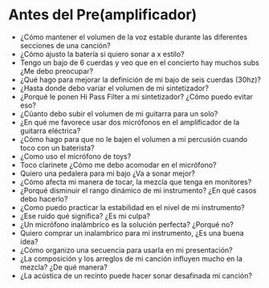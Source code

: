 # Antes del Pre(amplificador)

* ¿Cómo mantener el volumen de la voz estable durante las diferentes secciones de una canción?
* ¿Cómo ajusto la batería si quiero sonar a x estilo?
* Tengo un bajo de 6 cuerdas y veo que en el concierto hay muchos subs ¿Me debo preocupar?
* ¿Qué hago para mejorar la definición de mi bajo de seis cuerdas (30hz)?
* ¿Hasta donde debo variar el volumen de mi sintetizador?
* ¿Porqué le ponen Hi Pass Filter a mi sintetizador? ¿Cómo puedo evitar eso?
* ¿Cúanto debo subir el volumen de mi guitarra para un solo?
* ¿En qué me favorece usar dos micrófonos en el amplificador de la guitarra eléctrica?
* ¿Cómo hago para que no le bajen el volumen a mi percusión cuando toco con un baterista?
* ¿Como uso el micrófono de toys?
* Toco clarinete ¿Cómo me debo acomodar en el micrófono?
* Quiero una pedalera para mi bajo ¿Va a sonar mejor?
* ¿Cómo afecta mi manera de tocar, la mezcla que tenga en monitores?
* ¿Porqué disminuir el rango dinámico de mi instrumento? ¿En qué casos debo hacerlo?
* ¿Como puedo practicar la estabilidad en el nivel de mi instrumento?
* ¿Ese ruido qué significa? ¿Es mi culpa?
* ¿Un micrófono inalámbrico es la solución perfecta? ¿Porqué no?
* Quiero comprar un inalambrico para mi instrumento, ¿Es una buena idea?
* ¿Cómo organizo una secuencia para usarla en mi presentación?
* ¿La composición y los arreglos de mi canción influyen mucho en la mezcla? ¿De qué manera?
* ¿La acústica de un recinto puede hacer sonar desafinada mi canción?
